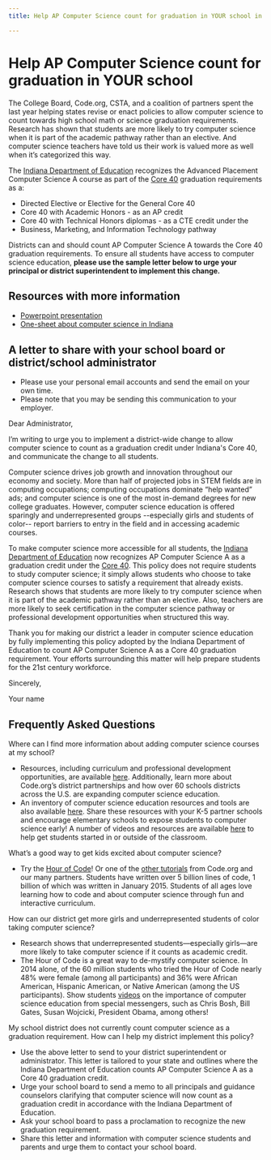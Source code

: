 ```yaml
---
title: Help AP Computer Science count for graduation in YOUR school in Indiana

---
```


# Help AP Computer Science count for graduation in YOUR school

The College Board, Code.org, CSTA, and a coalition of partners spent the last year helping states revise or enact policies to allow computer science to count towards high school math or science graduation requirements. Research has shown that students are more likely to try computer science when it is part of the academic pathway rather than an elective. And computer science teachers have told us their work is valued more as well when it’s categorized this way. 

The <a href="http://www.doe.in.gov/sites/default/files/standards/cte-business-marketing-information-technology/computersciencea.pdf" target="_blank">Indiana Department of Education</a> recognizes the Advanced Placement Computer Science A course as part of the <a href="http://www.in.gov/icc/files/Core_40_and_Honors_Diploma_Requirements.pdf" target="_blank">Core 40</a > graduation requirements as a: 

+ Directed Elective or Elective for the General Core 40
+ Core 40 with Academic Honors - as an AP credit 
+ Core 40 with Technical Honors diplomas - as a CTE credit under the 
+ Business, Marketing, and Information Technology pathway

Districts can and should count AP Computer Science A towards the Core 40 graduation requirements. To ensure all students have access to computer science education, **please use the sample letter below to urge your principal or district superintendent to implement this change.**


## Resources with more information
* [Powerpoint presentation](/files/computer_science_advocacy.pptx)
* [One-sheet about computer science in Indiana](/files/states/IN.pdf)



## A letter to share with your school board or district/school administrator

* Please use your personal email accounts and send the email on your own time.
* Please note that you may be sending this communication to your employer.

Dear Administrator, 

I’m writing to urge you to implement a district-wide change to allow computer science to count as a graduation credit under Indiana's Core 40, and communicate the change to all students. 

Computer science drives job growth and innovation throughout our economy and society. More than half of projected jobs in STEM fields are in computing occupations; computing occupations dominate “help wanted” ads; and computer science is one of the most in-demand degrees for new college graduates. However, computer science education is offered sparingly and underrepresented groups --especially girls and students of color-- report barriers to entry in the field and in accessing academic courses.   

To make computer science more accessible for all students, the <a href="http://www.doe.in.gov/sites/default/files/standards/cte-business-marketing-information-technology/computersciencea.pdf" target="_blank">Indiana Department of Education</a> now recognizes AP Computer Science A as a graduation credit under the <a href="http://www.in.gov/icc/files/Core_40_and_Honors_Diploma_Requirements.pdf" target="_blank">Core 40</a >. This policy does not require students to study computer science; it simply allows students who choose to take computer science courses to satisfy a requirement that already exists. Research shows that students are more likely to try computer science when it is part of the academic pathway rather than an elective. Also, teachers are more likely to seek certification in the computer science pathway or professional development opportunities when structured this way. 

Thank you for making our district a leader in computer science education by fully implementing this policy adopted by the Indiana Department of Education to count AP Computer Science A as a Core 40 graduation requirement. Your efforts surrounding this matter will help prepare students for the 21st century workforce.  

Sincerely, 

Your name



## Frequently Asked Questions

Where can I find more information about adding computer science courses at my school? 

+ Resources, including curriculum and professional development opportunities, are available [here](/educate/districts). Additionally, learn more about Code.org’s district partnerships and how over 60 schools districts across the U.S. are expanding computer science education. 
+ An inventory of computer science education resources and tools are also available [here](/educate/3rdparty). 
Share these resources with your K-5 partner schools and encourage elementary schools to expose students to computer science early! A number of videos and resources are available [here](/educate/inspire) to help get students started in or outside of the classroom.

What’s a good way to get kids excited about computer science?

+ Try the [Hour of Code](http://hourofcode.com)! Or one of the [other tutorials](/learn/beyond) from Code.org and our many partners. Students have written over 5 billion lines of code, 1 billion of which was written in January 2015. Students of all ages love learning how to code and about computer science through fun and interactive curriculum.

How can our district get more girls and underrepresented students of color taking computer science?

+ Research shows that underrepresented students—especially girls—are more likely to take computer science if it counts as academic credit.
+ The Hour of Code is a great way to de-mystify computer science. In 2014 alone, of the 60 million students who tried the Hour of Code nearly 48% were female (among all participants) and 36% were African American, Hispanic American, or Native American (among the US participants). 
Show students [videos](http://hourofcode.com/us/resources#videos) on the importance of computer science education from special messengers, such as Chris Bosh, Bill Gates, Susan Wojcicki, President Obama, among others! 

My school district does not currently count computer science as a graduation requirement. How can I help my district implement this policy?  

+ Use the above letter to send to your district superintendent or administrator. This letter is tailored to your state and outlines where the Indiana Department of Education counts AP Computer Science A as a Core 40 graduation credit.  
+ Urge your school board to send a memo to all principals and guidance counselors clarifying that computer science will now count as a graduation credit in accordance with the Indiana Department of Education.  
+ Ask your school board to pass a proclamation to recognize the new graduation requirement. 
+ Share this letter and information with computer science students and parents and urge them to contact your school board.  